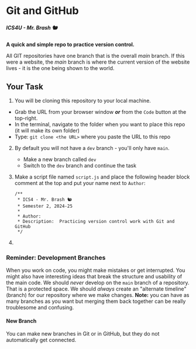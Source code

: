 # Git and GitHub

##### ICS4U - Mr. Brash 🐿️

**A quick and simple repo to practice version control.**

All GIT repositories have one branch that is the overall _main_ branch. If this were a website, the _main_ branch is where the current version of the website lives - it is the one being shown to the world.

## Your Task

1. You will be cloning this repository to your local machine. 
  - Grab the URL from your browser window _**or**_ from the `Code` button at the top-right.
  - In the terminal, navigate to the folder when you want to place this repo (it will make its own folder)
  - Type:  `git clone <the URL>`  where you paste the URL to this repo

2. By default you will not have a `dev` branch - you'll only have `main`.
   - Make a new branch called `dev`
   - Switch to the `dev` branch and continue the task
  
3. Make a script file named `script.js` and place the following header block comment at the top and put your name next to `Author`:
   ```JS
   /**
    * ICS4 - Mr. Brash 🐿️
    * Semester 2, 2024-25
    *
    * Author:
    * Description:  Practicing version control work with Git and GitHub
    */
   ```

4. 

### Reminder: Development Branches

When you work on code, you might make mistakes or get interrupted. You might also have interesting ideas that break the structure and usability of the main code. We should _never_ develop on the `main` branch of a repository. That is a protected space. We should _always_ create an "alternate timeline" (branch) for our repository where we make changes. **Note:** you can have as many branches as you want but merging them back together can be really troublesome and confusing.

#### New Branch

You can make new branches in Git or in GitHub, but they do not automatically get connected.
